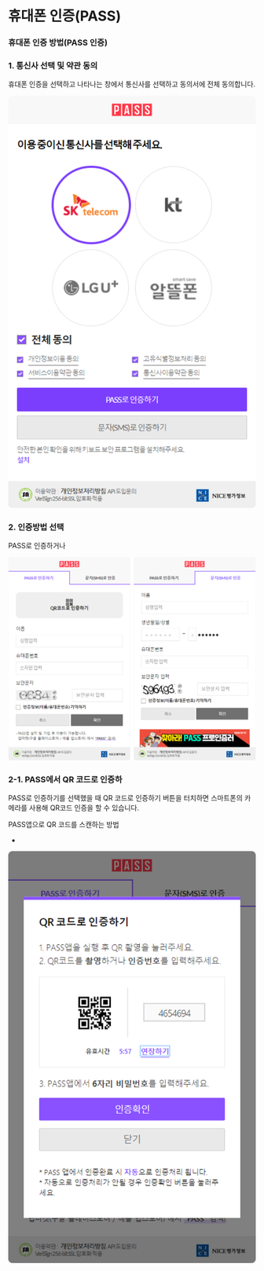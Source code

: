 # 휴대폰 인증(PASS)

### 휴대폰 인증 방법(PASS 인증)

### 1. 통신사 선택 및 약관 동의

휴대폰 인증을 선택하고 나타나는 창에서 통신사를 선택하고 동의서에 전체 동의합니다.

![](../../../.gitbook/assets/image.png)

### 2. 인증방법 선택

PASS로 인증하거나&#x20;

![](<../../../.gitbook/assets/image (4).png>)

### 2-1. PASS에서 QR 코드로 인증하

PASS로 인증하기를 선택했을 때 QR 코드로 인증하기 버튼을 터치하면 스마트폰의 카메라를 사용해 QR코드 인증을 할 수 있습니다.

PASS앱으로 QR 코드를 스캔하는 방법

*

![](<../../../.gitbook/assets/image (3).png>)

